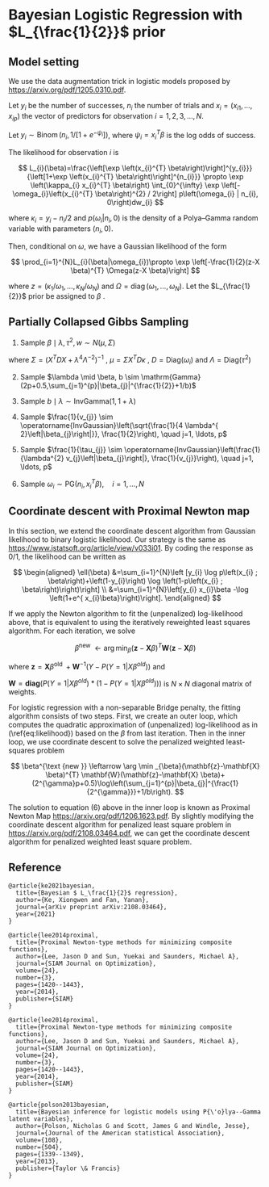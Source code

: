 # Bayesian Logistic Regression with $L_{\frac{1}{2}}$ prior

## Model setting

We use the data augmentation trick in logistic models proposed by https://arxiv.org/pdf/1205.0310.pdf.



Let $y_{i}$ be the number of successes, $n_{i}$ the number of trials and $x_{i}=(x_{i1},...,x_{ip})$ the vector of predictors for observation $i=1,2,3,...,N$. 

Let $y_{i} \sim \operatorname{Binom}\left(n_{i}, 1 /\left[1+e^{-\psi_{i}}\right]\right)$, where $\psi_{i}=x_{i}^{T} \beta$ is the log odds of success. 



The likelihood for observation $i$ is


$$
L_{i}(\beta)=\frac{\left[\exp \left(x_{i}^{T} \beta\right)\right]^{y_{i}}}{\left[1+\exp \left(x_{i}^{T} \beta\right)\right]^{n_{i}}} \propto \exp \left(\kappa_{i} x_{i}^{T} \beta\right) \int_{0}^{\infty} \exp \left[-\omega_{i}\left(x_{i}^{T} \beta\right)^{2} / 2\right] p\left(\omega_{i} | n_{i}, 0\right)dw_{i}
$$


where $\kappa_{i}=y_{i}-n_{i} / 2$ and $p\left(\omega_{i} | n_{i}, 0\right)$  is the density of a Polya–Gamma random variable with parameters $\left(n_{i}, 0\right)$. 



Then, conditional on $\omega$, we have a Gaussian likelihood of the form


$$
\prod_{i=1}^{N}L_{i}(\beta|\omega_{i})\propto \exp \left[-\frac{1}{2}(z-X \beta)^{T} \Omega(z-X \beta)\right]
$$


where $z=\left(\kappa_{1} / \omega_{1}, \ldots, \kappa_{N} / \omega_{N}\right)$ and $\Omega=\operatorname{diag}\left(\omega_{1}, \ldots, \omega_{N}\right)$. Let the  $L_{\frac{1}{2}}$ prior be assigned to $\beta$ .



## Partially Collapsed Gibbs Sampling

1. Sample $\beta \mid \lambda,\tau^{2},w  \sim N(\mu,\Sigma)$



where $\Sigma= (X^{T}DX+\lambda^{4}\Lambda^{-2})^{-1}$ , $\mu=\Sigma X^{T}D\kappa$ ,  $D=\mathrm{Diag}(\omega_{i})$ and $\Lambda=\mathrm{Diag}(\tau^{2})$



2. Sample $\lambda \mid \beta, b \sim \mathrm{Gamma}(2p+0.5,\sum_{j=1}^{p}|\beta_{j}|^{\frac{1}{2}}+1/b)$

   

3. Sample $b \mid \lambda \sim \mathrm{InvGamma}(1,1+\lambda)$

   

4. Sample $\frac{1}{v_{j}} \sim \operatorname{InvGaussian}\left(\sqrt{\frac{1}{4 \lambda^{ 2}\left|\beta_{j}\right|}}, \frac{1}{2}\right), \quad j=1, \ldots, p$

   

5. Sample $\frac{1}{\tau_{j}} \sim \operatorname{InvGaussian}\left(\frac{1}{\lambda^{2} v_{j}\left|\beta_{j}\right|}, \frac{1}{v_{j}}\right), \quad j=1, \ldots, p$

   

6. Sample $\omega_{i} \sim  \mathrm{PG}(n_{i},x_{i}^{T}\beta), \quad i=1,\dots,N$



## Coordinate descent with Proximal Newton map

In this section, we extend the coordinate descent algorithm from Gaussian likelihood to binary logistic likelihood. Our strategy is the same as https://www.jstatsoft.org/article/view/v033i01. By coding the response as $0/1$, the likelihood can be written as


$$
\begin{aligned}
\ell(\beta) &=\sum_{i=1}^{N}\left [y_{i} \log p\left(x_{i} ; \beta\right)+\left(1-y_{i}\right) \log \left(1-p\left(x_{i} ; \beta\right)\right)\right] \\
&=\sum_{i=1}^{N}\left[y_{i} x_{i}\beta -\log \left(1+e^{ x_{i}\beta}\right)\right].
\end{aligned}
$$


If we apply the Newton algorithm to fit the (unpenalized) log-likelihood above, that is equivalent to using the iteratively reweighted least squares algorithm. For each iteration, we solve


$$
\beta^{\text {new }} \leftarrow \arg \min _{\beta}(\mathbf{z}-\mathbf{X} \beta)^{T} \mathbf{W}(\mathbf{z}-\mathbf{X} \beta)
$$



where $\mathbf{z}=\mathbf{X} \beta^{\text {old }}+\boldsymbol{W}^{-1}\left(Y-P(Y=1|X\beta^{old})\right)$ and 

$\boldsymbol{W}=\mathbf{diag}\left(P(Y=1|X\beta^{old})*(1-P(Y=1|X\beta^{old}))\right)$ is $N\times N$ diagonal matrix of weights.



For logistic regression with a non-separable Bridge penalty, the fitting algorithm consists of two steps. First, we create an outer loop, which computes the quadratic approximation of (unpenalized) log-likelihood as in (\ref{eq:likelihood}) based on the $\beta$ from last iteration. Then in the inner loop, we use coordinate descent to solve the penalized weighted least-squares problem



$$
\beta^{\text {new }} \leftarrow \arg \min _{\beta}(\mathbf{z}-\mathbf{X} \beta)^{T} \mathbf{W}(\mathbf{z}-\mathbf{X} \beta)+(2^{\gamma}p+0.5)\log\left(\sum_{j=1}^{p}|\beta_{j}|^{\frac{1}{2^{\gamma}}}+1/b\right).
$$



The solution to equation (6) above in the inner loop is known as Proximal Newton Map https://arxiv.org/pdf/1206.1623.pdf. By slightly modifying the coordinate descent algorithm for penalized least square problem in https://arxiv.org/pdf/2108.03464.pdf,  we can get the coordinate descent algorithm for penalized weighted least square problem.



## Reference

```
@article{ke2021bayesian,
  title={Bayesian $ L_\frac{1}{2}$ regression},
  author={Ke, Xiongwen and Fan, Yanan},
  journal={arXiv preprint arXiv:2108.03464},
  year={2021}
}
```

```
@article{lee2014proximal,
  title={Proximal Newton-type methods for minimizing composite functions},
  author={Lee, Jason D and Sun, Yuekai and Saunders, Michael A},
  journal={SIAM Journal on Optimization},
  volume={24},
  number={3},
  pages={1420--1443},
  year={2014},
  publisher={SIAM}
}
```

```
@article{lee2014proximal,
  title={Proximal Newton-type methods for minimizing composite functions},
  author={Lee, Jason D and Sun, Yuekai and Saunders, Michael A},
  journal={SIAM Journal on Optimization},
  volume={24},
  number={3},
  pages={1420--1443},
  year={2014},
  publisher={SIAM}
}
```

```
@article{polson2013bayesian,
  title={Bayesian inference for logistic models using P{\'o}lya--Gamma latent variables},
  author={Polson, Nicholas G and Scott, James G and Windle, Jesse},
  journal={Journal of the American statistical Association},
  volume={108},
  number={504},
  pages={1339--1349},
  year={2013},
  publisher={Taylor \& Francis}
}
```


